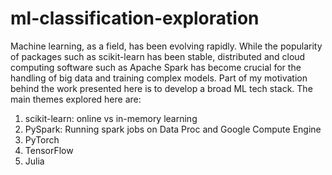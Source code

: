# ml-classification-exploration
Machine learning, as a field, has been evolving rapidly. While the popularity of packages such as scikit-learn has been stable, distributed and cloud computing software such as Apache Spark has become crucial for the handling of big data and training complex models. Part of my motivation behind the work presented here is to develop a broad ML tech stack. The main themes explored here are:

1. scikit-learn: online vs in-memory learning
2. PySpark: Running spark jobs on Data Proc and Google Compute Engine
3. PyTorch
4. TensorFlow
5. Julia 
